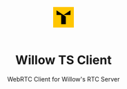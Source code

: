 <div align="center">
  <img src="docs/icon.png" padding="10px"/>
  <br />
  <br />
  <h1>Willow TS Client</h1>
  <p>WebRTC Client for Willow's RTC Server</p>
</div>
